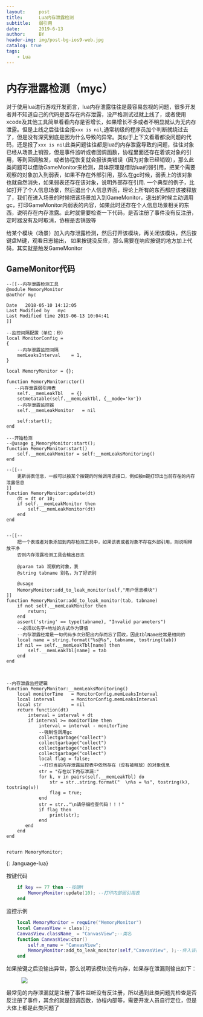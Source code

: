 ```yaml
---
layout:     post
title:      Lua内存泄露检测
subtitle:   弱引用
date:       2019-6-13
author:     BY
header-img: img/post-bg-ios9-web.jpg
catalog: true
tags:
    - Lua
---
```

# 内存泄露检测（myc）
对于使用lua进行游戏开发而言，lua内存泄露往往是最容易忽视的问题，很多开发者并不知道自己的代码是否存在内存泄露，没严格测试过就上线了，或者使用xcode及其他工具简单看看内存是否增长，如果增长不多或者不明显就认为无内存泄露。但是上线之后往往会报`xxx is nil`,通常初级的程序员加个判断就绕过去了，但是没有深究到底是因为什么导致的异常。类似于上下文看着都没问题的代码，还是报了`xxx is nil`此类问题往往都是lua的内存泄露导致的问题，往往对象已经从场景上销毁，但是事件监听或者回调函数，协程里面还存在着该对象的引用，等到回调触发，或者协程恢复就会报该类错误（因为对象已经销毁），那么此类问题可以借助GameMonitor来检测，具体原理是借助lua的弱引用，把某个需要观察的对象加入到弱表，如果不存在外部引用，那么在gc时候，弱表上的该对象也就自然消失，如果弱表还存在该对象，说明外部存在引用. 一个典型的例子，比如打开了个人信息场景，然后退出个人信息界面，理论上所有的东西都应该被释放了，我们在进入场景的时候把该场景加入到GameMonitor，退出的时候主动调用gc，打印GameMonitor内弱表的内容，如果此时还存在个人信息场景相关的东西，说明存在内存泄露。此时就需要检查一下代码，是否注册了事件没有反注册，定时器没有及时取消，协程是否销毁等

给某个模块（场景）加入内存泄露检测，然后打开该模块，再关闭该模块，然后按键盘M键，观看日志输出， 如果按键没反应，那么需要在响应按键的地方加上代码，其实就是触发GameMonitor

## GameMonitor代码
```
--[[--内存泄露检测工具
@module MemoryMonitor
@author myc

Date   2018-05-10 14:12:05
Last Modified by   myc
Last Modified time 2019-06-13 10:04:41
]]

--监控间隔配置（单位：秒） 
local MonitorConfig =   
{  
    --内存泄露监控间隔  
    memLeaksInterval    = 1,  
}  
  
local MemoryMonitor = {};  
 
function MemoryMonitor:ctor()  
   --内存泄露弱引用表  
    self.__memLeakTbl   = {}
    setmetatable(self.__memLeakTbl, {__mode='kv'})
    --内存泄露监控器  
    self.__memLeakMonitor   = nil  

    self:start();
end  
 
---开始检测
--@usage g_MemoryMonitor:start();  
function MemoryMonitor:start()  
    self.__memLeakMonitor = self:__memLeaksMonitoring()  
end  

--[[--
    更新弱表信息，一般可以按某个按键的时候调用该接口，例如按m键打印出当前存在的内存泄露信息
]]
function MemoryMonitor:update(dt)
    dt = dt or 10;
    if self.__memLeakMonitor then
        self.__memLeakMonitor(dt)  
    end
end  
  
  
--[[--
    把一个表或者对象添加到内存检测工具中，如果该表或者对象不存在外部引用，则说明释放干净
    否则内存泄露检测工具会输出日志

    @param tab 观察的对象，表
    @string tabname 别名，为了好识别

    @usage
    MemoryMonitor:add_to_leak_monitor(self,"用户信息模块")
]]
function MemoryMonitor:add_to_leak_monitor(tab, tabname)  
    if not self.__memLeakMonitor then
        return;
    end
    assert('string' == type(tabname), "Invalid parameters")  
    --必须以名字+地址的方式作为键值  
    --内存泄露经常是一句代码多次分配出内存而忘了回收，因此tblName经常是相同的
    local name = string.format("%s@%s", tabname, tostring(tab))  
    if nil == self.__memLeakTbl[name] then  
        self.__memLeakTbl[name] = tab
    end  
end


  
--内存泄露监控逻辑  
function MemoryMonitor:__memLeaksMonitoring()  
    local monitorTime   = MonitorConfig.memLeaksInterval  
    local interval      = MonitorConfig.memLeaksInterval  
    local str           = nil  
    return function(dt)  
        interval = interval + dt  
        if interval >= monitorTime then  
            interval = interval - monitorTime  
            --强制性调用gc  
            collectgarbage("collect")  
            collectgarbage("collect")
            collectgarbage("collect")  
            collectgarbage("collect")
            local flag = false;  
            --打印当前内存泄露监控表中依然存在（没有被释放）的对象信息  
            str = "存在以下内存泄漏:"  
            for k, v in pairs(self.__memLeakTbl) do  
                str = str..string.format("  \n%s = %s", tostring(k), tostring(v))  
            	flag = true;
            end  
            str = str.."\n请仔细检查代码！！！"  
            if flag then
            	print(str);
            end
       end  
    end  
end


return MemoryMonitor;

```
{: .language-lua}

按键代码
```lua
    if key == 77 then --按键M
        MemoryMonitor:update(10); --打印内部弱引用表
    end
```

监控示例
```lua
    local MemoryMonitor = require("MemoryMonitor")
    local CanvasView = class();
    CanvasView.className_ = "CanvasView";--类名
    function CanvasView:ctor()
        self.m_name = "CanvasView";
        MemoryMonitor:add_to_leak_monitor(self,"CanvasView", );--传入该模块引用，第2个参数是别名，日志输出的名字
    end
```

如果按键之后没输出异常，那么说明该模块没有内存，如果存在泄漏则输出如下：

<figure>
<a><img src="{{site.url}}/img/gameMonitor.png"></a>
</figure>

最常见的内存泄漏就是注册了事件监听没有反注册，所以遇到此类问题先检查是否反注册了事件，其余的就是回调函数，协程内部等，需要开发人员自行定位，但是大体上都是此类问题了
